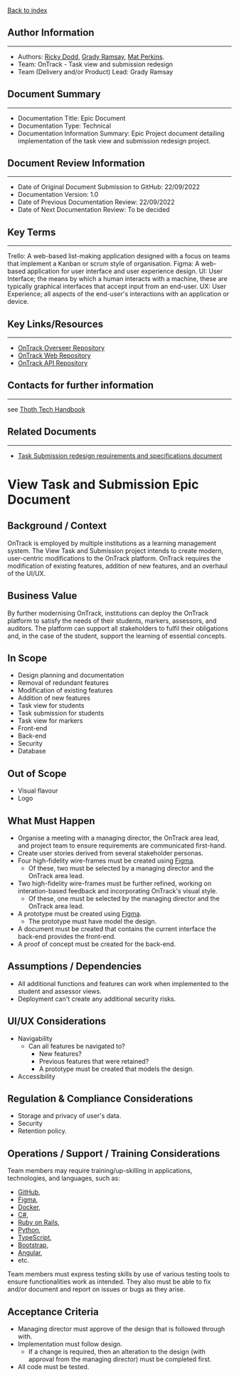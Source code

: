 [Back to index](Index.md)

## Author Information

---

- Authors: [Ricky Dodd](https://github.com/rickydodd), [Grady Ramsay](https://github.com/Gradox9),
  [Mat Perkins](https://github.com/mperkins808).
- Team: OnTrack - Task view and submission redesign
- Team (Delivery and/or Product) Lead: Grady Ramsay

## Document Summary

---

- Documentation Title: Epic Document
- Documentation Type: Technical
- Documentation Information Summary: Epic Project document detailing implementation of the task view
  and submission redesign project.

## Document Review Information

---

- Date of Original Document Submission to GitHub: 22/09/2022
- Documentation Version: 1.0
- Date of Previous Documentation Review: 22/09/2022
- Date of Next Documentation Review: To be decided

## Key Terms

---

Trello: A web-based list-making application designed with a focus on teams that implement a Kanban
or scrum style of organisation. Figma: A web-based application for user interface and user
experience design. UI: User Interface; the means by which a human interacts with a machine, these
are typically graphical interfaces that accept input from an end-user. UX: User Experience; all
aspects of the end-user's interactions with an application or device.

## Key Links/Resources

---

- [OnTrack Overseer Repository](https://github.com/thoth-tech/doubtfire-overseer)
- [OnTrack Web Repository](https://github.com/thoth-tech/doubtfire-web)
- [OnTrack API Repository](https://github.com/thoth-tech/doubtfire-api)

## Contacts for further information

---

see [Thoth Tech Handbook](https://github.com/thoth-tech/handbook/blob/main/README.md)

## Related Documents

---

- [Task Submission redesign requirements and specifications document](Requirements.md)

# View Task and Submission Epic Document

## Background / Context

OnTrack is employed by multiple institutions as a learning management system. The View Task and
Submission project intends to create modern, user-centric modifications to the OnTrack platform.
OnTrack requires the modification of existing features, addition of new features, and an overhaul of
the UI/UX.

## Business Value

By further modernising OnTrack, institutions can deploy the OnTrack platform to satisfy the needs of
their students, markers, assessors, and auditors. The platform can support all stakeholders to
fulfil their obligations and, in the case of the student, support the learning of essential
concepts.

## In Scope

- Design planning and documentation
- Removal of redundant features
- Modification of existing features
- Addition of new features
- Task view for students
- Task submission for students
- Task view for markers
- Front-end
- Back-end
- Security
- Database

## Out of Scope

- Visual flavour
- Logo

## What Must Happen

- Organise a meeting with a managing director, the OnTrack area lead, and project team to ensure
  requirements are communicated first-hand.
- Create user stories derived from several stakeholder personas.
- Four high-fidelity wire-frames must be created using [Figma](https://www.figma.com/).
  - Of these, two must be selected by a managing director and the OnTrack area lead.
- Two high-fidelity wire-frames must be further refined, working on interation-based feedback and
  incorporating OnTrack's visual style.
  - Of these, one must be selected by the managing director and the OnTrack area lead.
- A prototype must be created using [Figma](https://www.figma.com/).
  - The prototype must have model the design.
- A document must be created that contains the current interface the back-end provides the
  front-end.
- A proof of concept must be created for the back-end.

## Assumptions / Dependencies

- All additional functions and features can work when implemented to the student and assessor views.
- Deployment can't create any additional security risks.

## UI/UX Considerations

- Navigability
  - Can all features be navigated to?
    - New features?
    - Previous features that were retained?
    - A prototype must be created that models the design.
- Accessibility

## Regulation & Compliance Considerations

- Storage and privacy of user's data.
- Security
- Retention policy.

## Operations / Support / Training Considerations

Team members may require training/up-skilling in applications, technologies, and languages, such as:

- [GitHub](https://github.com/),
- [Figma](https://figma.com/),
- [Docker](https://www.docker.com/),
- [C#](https://docs.microsoft.com/en-us/dotnet/csharp/),
- [Ruby on Rails](https://rubyonrails.org/),
- [Python](https://www.python.org/),
- [TypeScript](https://www.typescriptlang.org/),
- [Bootstrap](https://getbootstrap.com/),
- [Angular](https://angular.io/),
- etc.

Team members must express testing skills by use of various testing tools to ensure functionalities
work as intended. They also must be able to fix and/or document and report on issues or bugs as they
arise.

## Acceptance Criteria

- Managing director must approve of the design that is followed through with.
- Implementation must follow design.
  - If a change is required, then an alteration to the design (with approval from the managing
    director) must be completed first.
- All code must be tested.

